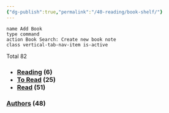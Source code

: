 ```yaml
---
{"dg-publish":true,"permalink":"/40-reading/book-shelf/"}
---
```



```button
name Add Book
type command
action Book Search: Create new book note
class vertical-tab-nav-item is-active
```

<p><span>Total 82</span></p><h3><ul class="dataview dataview-ul dataview-result-list-root-ul"><li class="dataview-result-list-li"><span><a aria-label-position="top" aria-label="40 Reading/Reading" data-href="40 Reading/Reading" href="40 Reading/Reading" class="internal-link" target="_blank" rel="noopener">Reading</a> (6)</span></li><li class="dataview-result-list-li"><span><a aria-label-position="top" aria-label="40 Reading/To Read" data-href="40 Reading/To Read" href="40 Reading/To Read" class="internal-link" target="_blank" rel="noopener">To Read</a> (25)</span></li><li class="dataview-result-list-li"><span><a aria-label-position="top" aria-label="40 Reading/Read" data-href="40 Reading/Read" href="40 Reading/Read" class="internal-link" target="_blank" rel="noopener">Read</a> (51)</span></li></ul></h3><h3><span><a aria-label-position="top" aria-label="40 Reading/Authors" data-href="40 Reading/Authors" href="40 Reading/Authors" class="internal-link" target="_blank" rel="noopener">Authors</a> (48)</span></h3>
